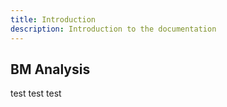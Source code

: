 ```yaml
---
title: Introduction
description: Introduction to the documentation
---
```



## BM Analysis

test test test 
